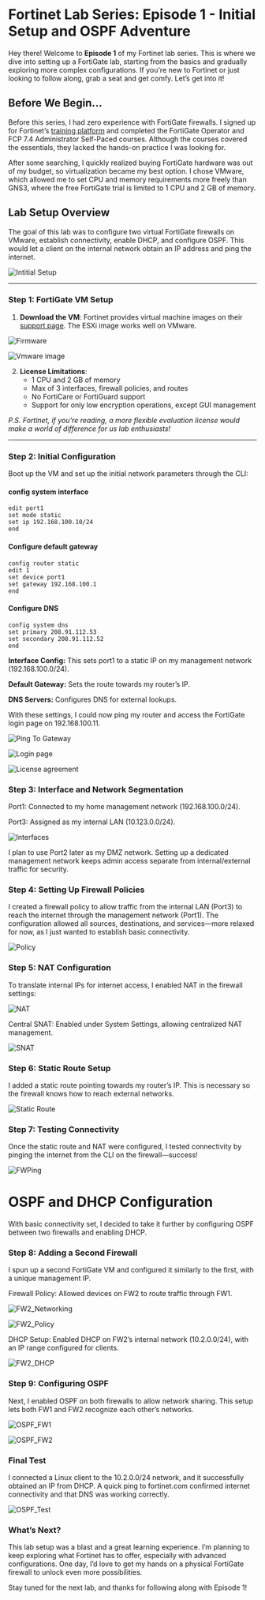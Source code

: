 # Fortinet Lab Series: Episode 1 - Initial Setup and OSPF Adventure

Hey there! Welcome to **Episode 1** of my Fortinet lab series. This is where we dive into setting up a FortiGate lab, starting from the basics and gradually exploring more complex configurations. If you're new to Fortinet or just looking to follow along, grab a seat and get comfy. Let’s get into it!

## Before We Begin...
Before this series, I had zero experience with FortiGate firewalls. I signed up for Fortinet’s [training platform](https://training.fortinet.com) and completed the FortiGate Operator and FCP 7.4 Administrator Self-Paced courses. Although the courses covered the essentials, they lacked the hands-on practice I was looking for. 

After some searching, I quickly realized buying FortiGate hardware was out of my budget, so virtualization became my best option. I chose VMware, which allowed me to set CPU and memory requirements more freely than GNS3, where the free FortiGate trial is limited to 1 CPU and 2 GB of memory. 

## Lab Setup Overview
The goal of this lab was to configure two virtual FortiGate firewalls on VMware, establish connectivity, enable DHCP, and configure OSPF. This would let a client on the internal network obtain an IP address and ping the internet.

![Intitial Setup](https://github.com/RouteSeeker/Fortinet_Labs/blob/main/assets/screenshots/12.Fortinet_Network.png)

---

### Step 1: FortiGate VM Setup
1. **Download the VM**: Fortinet provides virtual machine images on their [support page](https://support.fortinet.com/Download/Index.aspx). The ESXi image works well on VMware.

   
![Firmware](https://github.com/RouteSeeker/Fortinet_Labs/blob/main/assets/screenshots/10.FirmwareImage.png)

![Vmware image](https://github.com/RouteSeeker/Fortinet_Labs/blob/main/assets/screenshots/11.VMWare_image.png)
   
2. **License Limitations**:
   - 1 CPU and 2 GB of memory
   - Max of 3 interfaces, firewall policies, and routes
   - No FortiCare or FortiGuard support
   - Support for only low encryption operations, except GUI management

*P.S. Fortinet, if you’re reading, a more flexible evaluation license would make a world of difference for us lab enthusiasts!*

---

### Step 2: Initial Configuration
Boot up the VM and set up the initial network parameters through the CLI:

#### config system interface
```
edit port1
set mode static
set ip 192.168.100.10/24
end
```
#### Configure default gateway
```
config router static
edit 1 
set device port1
set gateway 192.168.100.1
end
```
#### Configure DNS
```
config system dns
set primary 208.91.112.53
set secondary 208.91.112.52
end
```
**Interface Config:** This sets port1 to a static IP on my management network (192.168.100.0/24).

**Default Gateway:** Sets the route towards my router’s IP.

**DNS Servers:** Configures DNS for external lookups.


With these settings, I could now ping my router and access the FortiGate login page on 192.168.100.11.

![Ping To Gateway](https://github.com/RouteSeeker/Fortinet_Labs/blob/main/assets/screenshots/01.Ping_to_Gateway.PNG)

![Login page](https://github.com/RouteSeeker/Fortinet_Labs/blob/main/assets/screenshots/19.Login_page.png)

![License agreement](https://github.com/RouteSeeker/Fortinet_Labs/blob/main/assets/screenshots/02.License_Agreement.PNG)


### Step 3: Interface and Network Segmentation
Port1: Connected to my home management network (192.168.100.0/24).

Port3: Assigned as my internal LAN (10.123.0.0/24).

![Interfaces](https://github.com/RouteSeeker/Fortinet_Labs/blob/main/assets/screenshots/03.Interface3.PNG)

I plan to use Port2 later as my DMZ network. Setting up a dedicated management network keeps admin access separate from internal/external traffic for security.

### Step 4: Setting Up Firewall Policies
I created a firewall policy to allow traffic from the internal LAN (Port3) to reach the internet through the management network (Port1). The configuration allowed all sources, destinations, and services—more relaxed for now, as I just wanted to establish basic connectivity.

![Policy](https://github.com/RouteSeeker/Fortinet_Labs/blob/main/assets/screenshots/04.Policy.PNG)

### Step 5: NAT Configuration
To translate internal IPs for internet access, I enabled NAT in the firewall settings:

![NAT](https://github.com/RouteSeeker/Fortinet_Labs/blob/main/assets/screenshots/05.NAT.PNG)

Central SNAT: Enabled under System Settings, allowing centralized NAT management.

![SNAT](https://github.com/RouteSeeker/Fortinet_Labs/blob/main/assets/screenshots/13.SNAT.png)

### Step 6: Static Route Setup
I added a static route pointing towards my router’s IP. This is necessary so the firewall knows how to reach external networks.

![Static Route](https://github.com/RouteSeeker/Fortinet_Labs/blob/main/assets/screenshots/14.Static_Route.png)

### Step 7: Testing Connectivity
Once the static route and NAT were configured, I tested connectivity by pinging the internet from the CLI on the firewall—success!

![FWPing](https://github.com/RouteSeeker/Fortinet_Labs/blob/main/assets/screenshots/15.%20InitialFWPing.PNG)

# OSPF and DHCP Configuration
With basic connectivity set, I decided to take it further by configuring OSPF between two firewalls and enabling DHCP.

### Step 8: Adding a Second Firewall
I spun up a second FortiGate VM and configured it similarly to the first, with a unique management IP.

Firewall Policy: Allowed devices on FW2 to route traffic through FW1.

![FW2_Networking](https://github.com/RouteSeeker/Fortinet_Labs/blob/main/assets/screenshots/16.FW2_Network.png)

![FW2_Policy](https://github.com/RouteSeeker/Fortinet_Labs/blob/main/assets/screenshots/17.FW2_Policy.png)

DHCP Setup: Enabled DHCP on FW2’s internal network (10.2.0.0/24), with an IP range configured for clients.

![FW2_DHCP](https://github.com/RouteSeeker/Fortinet_Labs/blob/main/assets/screenshots/18.FW2_DHCP.png)

### Step 9: Configuring OSPF
Next, I enabled OSPF on both firewalls to allow network sharing. This setup lets both FW1 and FW2 recognize each other’s networks.

![OSPF_FW1](https://github.com/RouteSeeker/Fortinet_Labs/blob/main/assets/screenshots/07.OSPF_FW1.PNG)

![OSPF_FW2](https://github.com/RouteSeeker/Fortinet_Labs/blob/main/assets/screenshots/08.OSPF_FW2.PNG)

### Final Test
I connected a Linux client to the 10.2.0.0/24 network, and it successfully obtained an IP from DHCP. A quick ping to fortinet.com confirmed internet connectivity and that DNS was working correctly.

![OSPF_Test](https://github.com/RouteSeeker/Fortinet_Labs/blob/main/assets/screenshots/09.OSPF.PNG)

### What’s Next?
This lab setup was a blast and a great learning experience. I’m planning to keep exploring what Fortinet has to offer, especially with advanced configurations. One day, I’d love to get my hands on a physical FortiGate firewall to unlock even more possibilities.

Stay tuned for the next lab, and thanks for following along with Episode 1!
